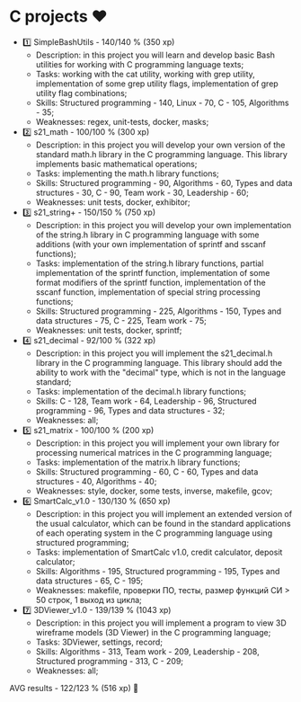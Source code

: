 # C projects ❤️

* 1️⃣ SimpleBashUtils - 140/140 % (350 xp)
  * Description: in this project you will learn and develop basic Bash utilities for working with C programming language texts;
  * Tasks: working with the cat utility, working with grep utility, implementation of some grep utility flags, implementation of grep utility flag combinations;
  * Skills: Structured programming - 140, Linux - 70, C - 105, Algorithms - 35;
  * Weaknesses: regex, unit-tests, docker, masks;
* 2️⃣ s21_math - 100/100 % (300 xp)
  * Description: in this project you will develop your own version of the standard math.h library in the C programming language. This library implements basic mathematical operations;
  * Tasks: implementing the math.h library functions;
  * Skills: Structured programming - 90, Algorithms - 60, Types and data structures - 30, C - 90, Team work - 30, Leadership - 60;
  * Weaknesses: unit tests, docker, exhibitor;
* 3️⃣ s21_string+ - 150/150 % (750 xp)
  * Description: in this project you will develop your own implementation of the string.h library in C programming language with some additions (with your own implementation of sprintf and sscanf functions);
  * Tasks: implementation of the string.h library functions, partial implementation of the sprintf function, implementation of some format modifiers of the sprintf function, implementation of the sscanf function, implementation of special string processing functions;
  * Skills: Structured programming - 225, Algorithms - 150, Types and data structures - 75, C - 225, Team work - 75;
  * Weaknesses: unit tests, docker, sprintf;
* 4️⃣ s21_decimal - 92/100 % (322 xp)
  * Description: in this project you will implement the s21_decimal.h library in the C programming language. This library should add the ability to work with the "decimal" type, which is not in the language standard;
  * Tasks: implementation of the decimal.h library functions;
  * Skills: C - 128, Team work - 64, Leadership - 96, Structured programming - 96, Types and data structures - 32;
  * Weaknesses: all;
* 5️⃣ s21_matrix - 100/100 % (200 xp)
  * Description: in this project you will implement your own library for processing numerical matrices in the C programming language;
  * Tasks: implementation of the matrix.h library functions;
  * Skills: Structured programming - 60, C - 60, Types and data structures - 40, Algorithms - 40;
  * Weaknesses: style, docker, some tests, inverse, makefile, gcov;
* 6️⃣ SmartCalc_v1.0 - 130/130 % (650 xp)
  * Description: in this project you will implement an extended version of the usual calculator, which can be found in the standard applications of each operating system in the C programming language using structured programming;
  * Tasks: implementation of SmartCalc v1.0, credit calculator, deposit calculator;
  * Skills: Algorithms - 195, Structured programming - 195, Types and data structures - 65, C - 195;
  * Weaknesses: makefile, проверки ПО, тесты, размер функций СИ > 50 строк, 1 выход из цикла;
* 7️⃣ 3DViewer_v1.0 - 139/139 % (1043 xp)
  * Description: in this project you will implement a program to view 3D wireframe models (3D Viewer) in the C programming language;
  * Tasks: 3DViewer, settings, record;
  * Skills: Algorithms - 313, Team work - 209, Leadership - 208, Structured programming - 313, C - 209;
  * Weaknesses: all;
  
AVG results - 122/123 % (516 xp) 🥇
